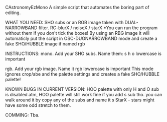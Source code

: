 CAstronomyEzMono
A simple script that automates the boring part of editing.

WHAT YOU NEED:
SHO subs or an RGB image taken with DUAL-NARROWBAND filter.
RC-blurX / noiseX / starX *You can run the program without them if you don't tick the boxes!
By using an RBG image it will automaticly put the script in OSC-DUONARROWBAND mode and create a fake SHO/HUBBLE image if named rgb

INSTRUCTIONS:
mono.
Add your SHO subs.
Name them: s h o lowercase is important

rgb.
Add your rgb image.
Name it rgb lowercase is important
This mode ignores crop/abe and the palette settings and creates a fake SHO/HUBBLE palette!

KNOWN BUGS IN CURRENT VERSION:
HOO palette with only H and O sub is disabled atm, HOO palette will still work fine if you add s sub tho. you can walk around it by copy any of the subs and name it s
StarX - stars might have some odd stretch to them.

COMMING:
Tba.

